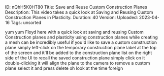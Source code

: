 ID: nQhH5K0HT80
Title: Save and Reuse Custom Construction Planes
Description: This video takes a quick look at Saving and Reusing Custom Construction Planes in Plasticity.
Duration: 40
Version: 
Uploaded: 2023-04-16
Tags: unsorted

yum yum Floyd here with a quick look at
saving and reusing Custom Construction
planes and plasticity using construction
planes while creating a mesh can be
incredibly useful if you'd like to save
a custom construction plane simply
left-click on the temporary construction
plane label at the top of the screen and
it'll be added to the construction plane
list on the right side of the UI to
recall the saved construction plane
simply click on it double-clicking it
will align the plane to the camera
to remove a custom plane select it and
press delete oh look at the time
foreign
